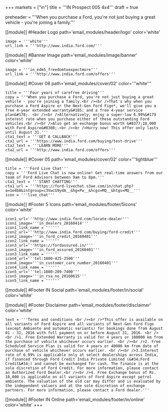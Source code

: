 +++
markets = ["in"]
title = '''IN Prospect 005 4x4'''
draft = true

preheader = '''When you purchase a Ford, you're not just buying a great vehicle - you're joining a family.'''

[[module]] #Header Logo
path='email_modules/header/logo'
color='white'

	image = '''white'''
 	url_link = '''http://www.india.ford.com/'''

[[module]] #Banner Image
path='email_modules/image/banner'
color='white'

	image = '''in_edm5_freedomtoexpectmore'''
	url_link = '''http://www.india.ford.com/offers'''

[[module]] #Cover 08
path='email_modules/cover/02'
color='''white'''

	title = '''Four years of carefree driving'''
	copy = '''When you purchase a Ford, you're not just buying a great vehicle - you're joining a family.<br /><br />That's why when you purchase a Ford Aspire or the Next-Gen Ford Figo*, we'll give you a free 4-year extended warranty&#185; and a free 4-year service plan&#178;. <br /><br />Alternatively, enjoy a super-low 6.99%&#179 interest rate when you purchase either of these outstanding Ford vehicles.<br /><br />Also get an exchange bonus worth &#8377;18,000 with Ford Aspire&#8308;.<br /><br />Hurry now! This offer only lasts until August 31.'''
	cta1_text = '''GET A CALLBACK'''
	cta1_url = '''https://www.india.ford.com/buying/test-drive'''
	cta2_text = '''LEARN MORE'''
	cta2_url = '''http://www.india.ford.com/offers'''

[[module]] #Cover 05
path='email_modules/cover/02'
color='''lightblue'''

	title = '''Ford Live Chat'''
	copy = '''Ford Live Chat is now online! Get real-time answers from our team of Ford Advisors between 9am to 8pm.'''
	cta1_text = '''START CHATTING'''
	cta1_url = '''https://ford-livechat.s3ae.com/in/chat.php?a=1e4b8&intgroup=c3VwcG9ydA__&hg=Pw__&hcgs=MQ__&htgs=MQ__'''
	icon = '''live_chat'''

[[module]] #Footer 5 Icons
path='email_modules/footer/5icons'
color='white'

	icon1_url='''http://www.india.ford.com/locate-dealer'''
	icon1_image='''in_dealers_20160414'''
	icon1_link_name = ''''''
	icon2_url='''http://www.india.ford.com/buying/ford-credit'''
	icon2_image='''in_ford_credit_20160401'''
	icon2_link_name = ''''''
	icon3_url='''https://fordassured.in/'''
	icon3_image='''in_ford_assured_20160401'''
	icon3_link_name = ''''''
	icon4_url='''tel:1800-425-2500'''
	icon4_image='''in_customer_care_number_20160401'''
	icon4_link_name = ''''''
	icon5_url='''tel:1800-209-7400'''
	icon5_image='''in_rsa_no_20160615'''
	icon5_link_name = ''''''

[[module]] #Footer IN Social
path='email_modules/footer/in/social'
color='white'

[[module]] #Footer Disclaimer
path='email_modules/footer/disclaimer'
color='white'

	text = '''Terms and conditions <br /><br />*This offer is available on all variants of Ford Aspire and all variants of Next-Gen Ford Figo (except Ambiente and automatic variants) for bookings done from August 01 - 31, 2016 with full payment on or before August 31, 2016. <br /><br />1. Free Extended Warranty is valid for 4 years or 100000 km from the purchase of vehicle whichever occurs earlier. <br /><br />2. Free Scheduled Service Plan is valid for 4 years or 40000 km from date of purchase of vehicle whichever occurs earlier. <br /><br />3.Interest rate of 6.99% is applicable only at select dealerships across India, if financed through Ford Credit India Private Limited (&#34;Ford Credit&#34;) and cannot be exchanged for cash. The finance is at the sole discretion of Ford Credit. For more information, please contact an Authorized Ford Dealer.<br /><br />4. Free Exchange bonus of Rs. 18,000 is applicable on all variants of Ford Aspire except petrol ambiente. The valuation of the old car may differ and is evaluated by the independent valuers and at the sole discretion of exchange partners. For more information, please contact a Ford dealer.'''

[[module]] #Footer IN Online
path='email_modules/footer/in/online'
color='white'
+++
